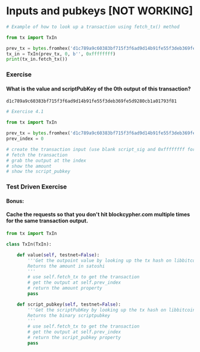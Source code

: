 
# Inputs and pubkeys [NOT WORKING]


```python
# Example of how to look up a transaction using fetch_tx() method

from tx import TxIn

prev_tx = bytes.fromhex('d1c789a9c60383bf715f3f6ad9d14b91fe55f3deb369fe5d9280cb1a01793f81') 
tx_in = TxIn(prev_tx, 0, b'', 0xffffffff)
print(tx_in.fetch_tx())
```

### Exercise


#### What is the value and scriptPubKey of the 0th output of this transaction?
```
d1c789a9c60383bf715f3f6ad9d14b91fe55f3deb369fe5d9280cb1a01793f81
```


```python
# Exercise 4.1

from tx import TxIn

prev_tx = bytes.fromhex('d1c789a9c60383bf715f3f6ad9d14b91fe55f3deb369fe5d9280cb1a01793f81') 
prev_index = 0

# create the transaction input (use blank script_sig and 0xffffffff for sequence)
# fetch the transaction
# grab the output at the index
# show the amount
# show the script_pubkey
```

### Test Driven Exercise


#### Bonus:
#### Cache the requests so that you don't hit blockcypher.com multiple times for the same transaction output.


```python
from tx import TxIn

class TxIn(TxIn):

    def value(self, testnet=False):
        '''Get the outpoint value by looking up the tx hash on libbitcoin server
        Returns the amount in satoshi
        '''
        # use self.fetch_tx to get the transaction
        # get the output at self.prev_index
        # return the amount property
        pass

    def script_pubkey(self, testnet=False):
        '''Get the scriptPubKey by looking up the tx hash on libbitcoin server
        Returns the binary scriptpubkey
        '''
        # use self.fetch_tx to get the transaction
        # get the output at self.prev_index
        # return the script_pubkey property
        pass
```
